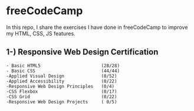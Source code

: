 # freeCodeCamp
 
In this repo, I share the exercises I have done in freeCodeCamp to improve my HTML, CSS, JS features.

## 1-) Responsive Web Design Certification 
    - Basic HTML5                       (28/28) 
    - Basic CSS                         (44/44) 
    -Applied Visual Design              (0/52) 
    -Applied Accessibility              (0/22)
    -Responsive Web Design Principles   (0/4)
    -CSS Flexbox                        (0/17)
    -CSS Grid                           (0/22)
    -Responsive Web Design Projects     ( 0/5)
    
    
